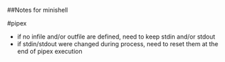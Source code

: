 ##Notes for minishell

#pipex
- if no infile and/or outfile are defined, need to keep stdin and/or stdout
- if stdin/stdout were changed during process, need to reset them at the end of pipex execution

